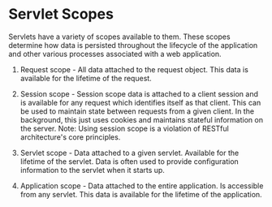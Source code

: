 # Servlet Scopes

Servlets have a variety of scopes available to them. These scopes 
determine how data is persisted throughout the lifecycle of the application
and other various processes associated with a web application.

1) Request scope - All data attached to the request object. This data is
available for the lifetime of the request.

2) Session scope - Session scope data is attached to a client session and
is available for any request which identifies itself as that client. This
can be used to maintain state between requests from a given client. In
the background, this just uses cookies and maintains stateful information
on the server. Note: Using session scope is a violation of RESTful 
architecture's core principles.

3) Servlet scope - Data attached to a given servlet. Available for the
lifetime of the servlet.  Data is often used to provide configuration
information to the servlet when it starts up.

4) Application scope - Data attached to the entire application. Is accessible
from any servlet. This data is available for the lifetime of the application.
